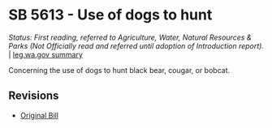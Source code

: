 # SB 5613 - Use of dogs to hunt
*Status: First reading, referred to Agriculture, Water, Natural Resources & Parks (Not Officially read and referred until adoption of Introduction report).* | [leg.wa.gov summary](https://app.leg.wa.gov/billsummary?BillNumber=5613&Year=2021)

Concerning the use of dogs to hunt black bear, cougar, or bobcat.

## Revisions
* [Original Bill](1/)